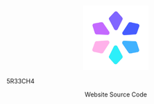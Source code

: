 <p align="center">
  <a href="https://github.com/5R33CH4/sreecha">
    <img src="assets/icon.png" alt="Icon" width="150" height="150">
  </a>
  
  <h align="center">5R33CH4</h>

  <p align="center">
    Website Source Code
    <br />
